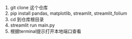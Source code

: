 1. git clone 这个仓库 
2. pip install pandas, matplotlib, streamlit, streamlit_folium  
3. cd 到仓库根目录
4. streamlit run main.py
5. 根据terminal提示打开本地端口查看